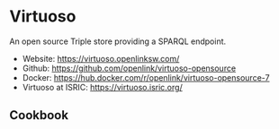 # Virtuoso

An open source Triple store providing a SPARQL endpoint.

- Website: https://virtuoso.openlinksw.com/
- Github: https://github.com/openlink/virtuoso-opensource
- Docker: https://hub.docker.com/r/openlink/virtuoso-opensource-7
- Virtuoso at ISRIC: https://virtuoso.isric.org/

## Cookbook